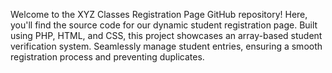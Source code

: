 Welcome to the XYZ Classes Registration Page GitHub repository! Here, you'll find the source code for our dynamic student registration page. Built using PHP, HTML, and CSS, this project showcases an array-based student verification system. Seamlessly manage student entries, ensuring a smooth registration process and preventing duplicates. 
